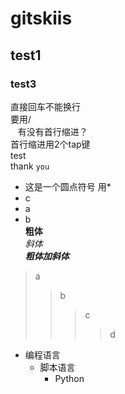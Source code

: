 # gitskiis
## test1
### test3
直接回车不能换行<br>
要用/<br>
    有没有首行缩进？<br>
首行缩进用2个tap键<br>
    test<br>
thank `you`
* 这是一个圆点符号 用*<br>
 * c<br>
  * a<br>
  * b<br>
**粗体**<br>
*斜体*<br>
***粗体加斜体***<br>

>a
>>b
>>>c
>>>>d
* 编程语言  
    * 脚本语言  
        * Python 
